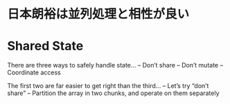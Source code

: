 # 日本朗裕は並列処理と相性が良い

# Shared State

There are three ways to safely handle state…
– Don’t share
– Don’t mutate
– Coordinate access

The first two are far easier to get right than the third…
– Let’s try “don’t share”
– Partition the array in two chunks, and operate on them separately

